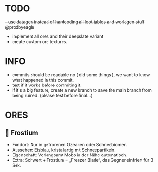 # TODO

~~- use datagen instead of hardcoding all loot tables and worldgen stuff~~ @prodbyeagle

- implement all ores and their deepslate variant
- create custom ore textures.

# INFO

- commits should be readable no ( did some things ), we want to know what happened in this commit.
- test if it works before commiting it.
- if it's a big feature, create a new branch to save the main branch from being ruined. (please test before final...)

# ORES

## 🧊 Frostium

- Fundort: Nur in gefrorenen Ozeanen oder Schneebiomen.
- Aussehen: Eisblau, kristallartig mit Schneepartikeln.
- Eigenschaft: Verlangsamt Mobs in der Nähe automatisch.
- Extra: Schwert + Frostium = „Freezer Blade“, das Gegner einfriert für 3 Sek.